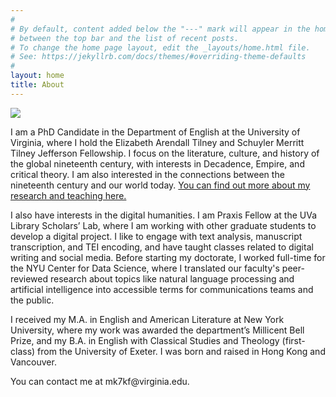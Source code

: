 ```yaml
---
#
# By default, content added below the "---" mark will appear in the home page
# between the top bar and the list of recent posts.
# To change the home page layout, edit the _layouts/home.html file.
# See: https://jekyllrb.com/docs/themes/#overriding-theme-defaults
#
layout: home
title: About
---
```

<img src="https://user-images.githubusercontent.com/45428531/149433267-281acca1-19b8-4317-8c92-3b2e8e23f028.JPG">
<p>I am a PhD Candidate in the Department of English at the University of Virginia, where I hold the Elizabeth Arendall Tilney and Schuyler Merritt Tilney Jefferson Fellowship. I focus on the literature, culture, and history of the global nineteenth century, with interests in Decadence, Empire, and critical theory. I am also interested in the connections between the nineteenth century and our world today. <a href="https://mk7kf.github.io/work.html">You can find out more about my research and teaching here.</a></p>

<p>I also have interests in the digital humanities. I am Praxis Fellow at the UVa Library Scholars’ Lab, where I am working with other graduate students to develop a digital project. I like to engage with text analysis, manuscript transcription, and TEI encoding, and have taught classes related to digital writing and social media. Before starting my doctorate, I worked full-time for the NYU Center for Data Science, where I translated our faculty's peer-reviewed research about topics like natural language processing and artificial intelligence into accessible terms for communications teams and the public. </p> 

<p>I received my M.A. in English and American Literature at New York University, where my work was awarded the department’s Millicent Bell Prize, and my B.A. in English with Classical Studies and Theology (first-class) from the University of Exeter. I was born and raised in Hong Kong and Vancouver.</p>

<p>You can contact me at mk7kf@virginia.edu.</p>
